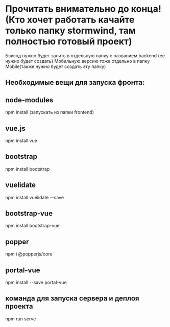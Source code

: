 # Прочитать внимательно до конца! (Кто хочет работать качайте только папку stormwind, там полностью готовый проект)
Бэкэнд нужно будет залить в отдельную папку с названием backend (ее нужно будет создать)
Мобильную версию тоже отдельно в папку Mobile(также нужно будет создать эту папку)

## Необходимые вещи для запуска фронта:

## node-modules
npm install (запускать из папки frontend)

## vue.js
npm install vue

## bootstrap
npm install bootstrap

## vuelidate
npm install vuelidate --save

## bootstrap-vue
npm install bootstrap-vue

## popper
npm i @popperjs/core

## portal-vue
npm install --save portal-vue

## команда для запуска сервера и деплоя проекта
npm run serve
```
